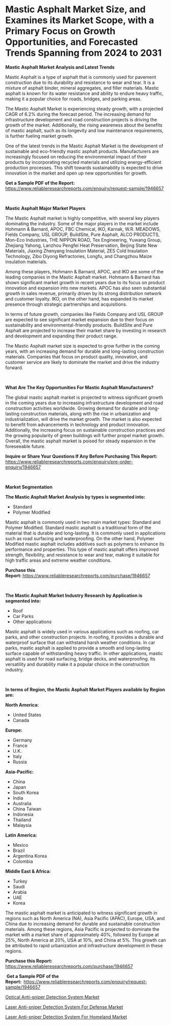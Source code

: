 <p><h1>Mastic Asphalt Market Size, and Examines its Market Scope, with a Primary Focus on Growth Opportunities, and Forecasted Trends Spanning from 2024 to 2031</h1></p><p><strong>Mastic Asphalt Market Analysis and Latest Trends</strong></p>
<p><p>Mastic Asphalt is a type of asphalt that is commonly used for pavement construction due to its durability and resistance to wear and tear. It is a mixture of asphalt binder, mineral aggregates, and filler materials. Mastic asphalt is known for its water resistance and ability to endure heavy traffic, making it a popular choice for roads, bridges, and parking areas.</p><p>The Mastic Asphalt Market is experiencing steady growth, with a projected CAGR of 6.2% during the forecast period. The increasing demand for infrastructure development and road construction projects is driving the growth of the market. Additionally, the rising awareness about the benefits of mastic asphalt, such as its longevity and low maintenance requirements, is further fueling market growth.</p><p>One of the latest trends in the Mastic Asphalt Market is the development of sustainable and eco-friendly mastic asphalt products. Manufacturers are increasingly focused on reducing the environmental impact of their products by incorporating recycled materials and utilizing energy-efficient production processes. This shift towards sustainability is expected to drive innovation in the market and open up new opportunities for growth.</p></p>
<p><strong>Get a Sample PDF of the Report:&nbsp;</strong> <a href="https://www.reliableresearchreports.com/enquiry/request-sample/1946657">https://www.reliableresearchreports.com/enquiry/request-sample/1946657</a></p>
<p>&nbsp;</p>
<p><strong>Mastic Asphalt Major Market Players</strong></p>
<p><p>The Mastic Asphalt market is highly competitive, with several key players dominating the industry. Some of the major players in the market include Hohmann & Barnard, APOC, FBC Chemical, IKO, Karnak, W.R. MEADOWS, Fields Company, USL GROUP, BuildSite, Pure Asphalt, ALCO PRODUCTS, Mon-Eco Industries, THE NIPPON ROAD, Tex Engineering, Yuwang Group, Zhejiang Yahong, Lanzhou Pengfei Heat Preservation, Beijing State New Materials, Jiaxing Zhenyang Insulation Material, ZES Cold Insulation Technology, Zibo Diyong Refractories, Longfu, and Changzhou Maize insulation materials.</p><p>Among these players, Hohmann & Barnard, APOC, and IKO are some of the leading companies in the Mastic Asphalt market. Hohmann & Barnard has shown significant market growth in recent years due to its focus on product innovation and expansion into new markets. APOC has also seen substantial growth in sales revenue, primarily driven by its strong distribution network and customer loyalty. IKO, on the other hand, has expanded its market presence through strategic partnerships and acquisitions.</p><p>In terms of future growth, companies like Fields Company and USL GROUP are expected to see significant market expansion due to their focus on sustainability and environmental-friendly products. BuildSite and Pure Asphalt are projected to increase their market share by investing in research and development and expanding their product range.</p><p>The Mastic Asphalt market size is expected to grow further in the coming years, with an increasing demand for durable and long-lasting construction materials. Companies that focus on product quality, innovation, and customer service are likely to dominate the market and drive the industry forward.</p></p>
<p>&nbsp;</p>
<p><strong>What Are The Key Opportunities For Mastic Asphalt Manufacturers?</strong></p>
<p><p>The global mastic asphalt market is projected to witness significant growth in the coming years due to increasing infrastructure development and road construction activities worldwide. Growing demand for durable and long-lasting construction materials, along with the rise in urbanization and industrialization, will drive the market growth. The market is also expected to benefit from advancements in technology and product innovation. Additionally, the increasing focus on sustainable construction practices and the growing popularity of green buildings will further propel market growth. Overall, the mastic asphalt market is poised for steady expansion in the foreseeable future.</p></p>
<p><strong>Inquire or Share Your Questions If Any Before Purchasing This Report:</strong> <a href="https://www.reliableresearchreports.com/enquiry/pre-order-enquiry/1946657">https://www.reliableresearchreports.com/enquiry/pre-order-enquiry/1946657</a></p>
<p>&nbsp;</p>
<p><strong>Market Segmentation</strong></p>
<p><strong>The Mastic Asphalt Market Analysis by types is segmented into:</strong></p>
<p><ul><li>Standard</li><li>Polymer Modified</li></ul></p>
<p><p>Mastic asphalt is commonly used in two main market types: Standard and Polymer Modified. Standard mastic asphalt is a traditional form of the material that is durable and long-lasting. It is commonly used in applications such as road surfacing and waterproofing. On the other hand, Polymer Modified mastic asphalt includes additives such as polymers to enhance its performance and properties. This type of mastic asphalt offers improved strength, flexibility, and resistance to wear and tear, making it suitable for high traffic areas and extreme weather conditions.</p></p>
<p><strong>Purchase this Report:&nbsp;</strong><a href="https://www.reliableresearchreports.com/purchase/1946657">https://www.reliableresearchreports.com/purchase/1946657</a></p>
<p>&nbsp;</p>
<p><strong>The Mastic Asphalt Market Industry Research by Application is segmented into:</strong></p>
<p><ul><li>Roof</li><li>Car Parks</li><li>Other applications</li></ul></p>
<p><p>Mastic asphalt is widely used in various applications such as roofing, car parks, and other construction projects. In roofing, it provides a durable and waterproof surface that can withstand harsh weather conditions. In car parks, mastic asphalt is applied to provide a smooth and long-lasting surface capable of withstanding heavy traffic. In other applications, mastic asphalt is used for road surfacing, bridge decks, and waterproofing. Its versatility and durability make it a popular choice in the construction industry.</p></p>
<p>&nbsp;</p>
<p><strong>In terms of Region, the Mastic Asphalt Market Players available by Region are:</strong></p>
<p>
    <p> <strong> North America: </strong>
        <ul>
            <li>United States</li>
            <li>Canada</li>
        </ul>
        </p> 
    <p> <strong> Europe: </strong>
        <ul>
            <li>Germany</li>
            <li>France</li>
            <li>U.K.</li>
            <li>Italy</li>
            <li>Russia</li>
        </ul>
        </p> 
    <p> <strong> Asia-Pacific: </strong>
        <ul>
            <li>China</li>
            <li>Japan</li>
            <li>South Korea</li>
            <li>India</li>
            <li>Australia</li>
            <li>China Taiwan</li>
            <li>Indonesia</li>
            <li>Thailand</li>
            <li>Malaysia</li>
        </ul>
        </p> 
    <p> <strong> Latin America: </strong>
        <ul>
            <li>Mexico</li>
            <li>Brazil</li>
            <li>Argentina Korea</li>
            <li>Colombia</li>
        </ul>
        </p> 
    <p> <strong> Middle East & Africa: </strong>
        <ul>
            <li>Turkey</li>
            <li>Saudi</li>
            <li>Arabia</li>
            <li>UAE</li>
            <li>Korea</li>
        </ul>
    </p>
    </p>
<p><p>The mastic asphalt market is anticipated to witness significant growth in regions such as North America (NA), Asia Pacific (APAC), Europe, USA, and China due to increasing demand for durable and sustainable construction materials. Among these regions, Asia Pacific is projected to dominate the market with a market share of approximately 40%, followed by Europe at 25%, North America at 20%, USA at 10%, and China at 5%. This growth can be attributed to rapid urbanization and infrastructure development in these regions.</p></p>
<p><strong>Purchase this Report: </strong><a href="https://www.reliableresearchreports.com/purchase/1946657">https://www.reliableresearchreports.com/purchase/1946657</a></p>
<p>&nbsp;<strong>Get a Sample PDF of the Report:&nbsp;&nbsp;</strong><a href="https://www.reliableresearchreports.com/enquiry/request-sample/1946657">https://www.reliableresearchreports.com/enquiry/request-sample/1946657</a></p>
<p><strong></strong></p>
<p><p><a href="https://view.publitas.com/reportprime-1/optical-anti-sniper-detection-system-market-share-market-new-trends-analysis-report-by-type-by-application-by-end-use-by-region-and-segment-forecasts-2023-2030/">Optical Anti-sniper Detection System Market</a></p><p><a href="https://view.publitas.com/reportprime-1/laser-anti-sniper-detection-system-for-defense-market-centers-on-aspects-such-as-market-growth-market-share-market-opportunity-and-projected-forecasts-spanning-from-2023-to-2030/">Laser Anti-sniper Detection System For Defense Market</a></p><p><a href="https://view.publitas.com/reportprime-1/decoding-the-laser-anti-sniper-detection-system-for-homeland-market-a-deep-dive-into-the-latest-market-trends-market-segmentation-and-competitive-analysis/">Laser Anti-sniper Detection System For Homeland Market</a></p></p>